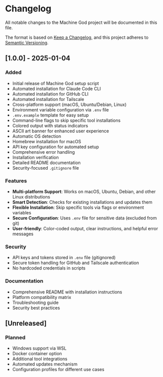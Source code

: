 # Changelog

All notable changes to the Machine God project will be documented in this file.

The format is based on [Keep a Changelog](https://keepachangelog.com/en/1.0.0/),
and this project adheres to [Semantic Versioning](https://semver.org/spec/v2.0.0.html).

## [1.0.0] - 2025-01-04

### Added
- Initial release of Machine God setup script
- Automated installation for Claude Code CLI
- Automated installation for GitHub CLI
- Automated installation for Tailscale
- Cross-platform support (macOS, Ubuntu/Debian, Linux)
- Environment variable configuration via `.env` file
- `.env.example` template for easy setup
- Command-line flags to skip specific tool installations
- Colored output with status indicators
- ASCII art banner for enhanced user experience
- Automatic OS detection
- Homebrew installation for macOS
- API key configuration for automated setup
- Comprehensive error handling
- Installation verification
- Detailed README documentation
- Security-focused `.gitignore` file

### Features
- **Multi-platform Support**: Works on macOS, Ubuntu, Debian, and other Linux distributions
- **Smart Detection**: Checks for existing installations and updates them
- **Flexible Installation**: Skip specific tools via flags or environment variables
- **Secure Configuration**: Uses `.env` file for sensitive data (excluded from git)
- **User-friendly**: Color-coded output, clear instructions, and helpful error messages

### Security
- API keys and tokens stored in `.env` file (gitignored)
- Secure token handling for GitHub and Tailscale authentication
- No hardcoded credentials in scripts

### Documentation
- Comprehensive README with installation instructions
- Platform compatibility matrix
- Troubleshooting guide
- Security best practices

## [Unreleased]

### Planned
- Windows support via WSL
- Docker container option
- Additional tool integrations
- Automated updates mechanism
- Configuration profiles for different use cases